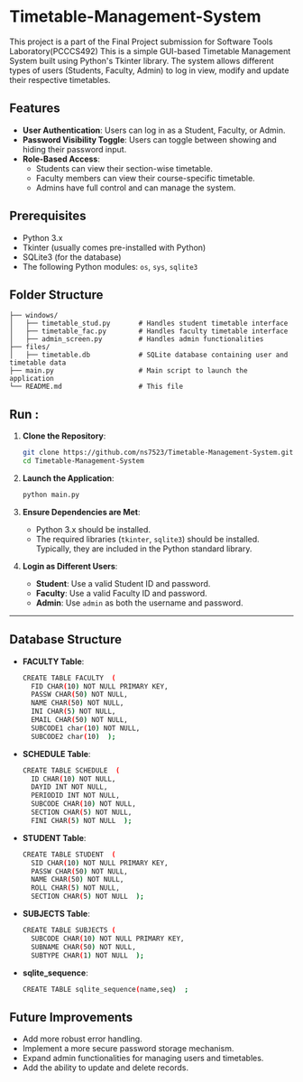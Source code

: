 # Timetable-Management-System
This project is a part of the Final Project submission for Software Tools Laboratory(PCCCS492)
This is a simple GUI-based Timetable Management System built using Python's Tkinter library. The system allows different types of users (Students, Faculty, Admin) to log in view, modify and update  their respective timetables.

## Features
- **User Authentication**: Users can log in as a Student, Faculty, or Admin.
- **Password Visibility Toggle**: Users can toggle between showing and hiding their password input.
- **Role-Based Access**: 
  - Students can view their section-wise timetable.
  - Faculty members can view their course-specific timetable.
  - Admins have full control and can manage the system.

## Prerequisites
- Python 3.x
- Tkinter (usually comes pre-installed with Python)
- SQLite3 (for the database)
- The following Python modules: `os`, `sys`, `sqlite3`

## Folder Structure

```
├── windows/
│   ├── timetable_stud.py       # Handles student timetable interface
│   ├── timetable_fac.py        # Handles faculty timetable interface
│   ├── admin_screen.py         # Handles admin functionalities
├── files/
│   ├── timetable.db            # SQLite database containing user and timetable data
├── main.py                     # Main script to launch the application
└── README.md                   # This file
```

##  Run : 
1. **Clone the Repository**:
   ```bash
   git clone https://github.com/ns7523/Timetable-Management-System.git
   cd Timetable-Management-System
   ```
2. **Launch the Application**:
   ```zsh
   python main.py
   ```
3. **Ensure Dependencies are Met**:
   - Python 3.x should be installed.
   - The required libraries (`tkinter`, `sqlite3`) should be installed. Typically, they are included in the Python standard library.
     
4. **Login as Different Users**:
   - **Student**: Use a valid Student ID and password.
   - **Faculty**: Use a valid Faculty ID and password.
   - **Admin**: Use `admin` as both the username and password.

---

## Database Structure
- **FACULTY Table**:
  ```bash
  CREATE TABLE FACULTY  (
    FID CHAR(10) NOT NULL PRIMARY KEY,
    PASSW CHAR(50) NOT NULL,
    NAME CHAR(50) NOT NULL,
    INI CHAR(5) NOT NULL,
    EMAIL CHAR(50) NOT NULL,
    SUBCODE1 char(10) NOT NULL,
    SUBCODE2 char(10)  );
  
- **SCHEDULE Table**:
  ```bash
  CREATE TABLE SCHEDULE  (
    ID CHAR(10) NOT NULL,
    DAYID INT NOT NULL,
    PERIODID INT NOT NULL,
    SUBCODE CHAR(10) NOT NULL,
    SECTION CHAR(5) NOT NULL,
    FINI CHAR(5) NOT NULL  );
  
- **STUDENT Table**:
  ```bash
  CREATE TABLE STUDENT  (
    SID CHAR(10) NOT NULL PRIMARY KEY,
    PASSW CHAR(50) NOT NULL,
    NAME CHAR(50) NOT NULL,
    ROLL CHAR(5) NOT NULL,
    SECTION CHAR(5) NOT NULL  );
  
- **SUBJECTS Table**:
  ```bash
  CREATE TABLE SUBJECTS (
    SUBCODE CHAR(10) NOT NULL PRIMARY KEY,
    SUBNAME CHAR(50) NOT NULL,
    SUBTYPE CHAR(1) NOT NULL  );

- **sqlite_sequence**:
  ``` bash
  CREATE TABLE sqlite_sequence(name,seq)  ;

## Future Improvements
- Add more robust error handling.
- Implement a more secure password storage mechanism.
- Expand admin functionalities for managing users and timetables.
- Add the ability to update and delete records.

